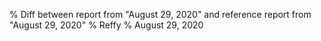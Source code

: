 % Diff between report from "August 29, 2020" and reference report from "August 29, 2020"
% Reffy
% August 29, 2020

